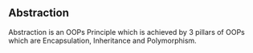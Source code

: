 ## Abstraction
Abstraction is an OOPs Principle which is achieved by 3 pillars of OOPs which are Encapsulation, Inheritance and Polymorphism.

